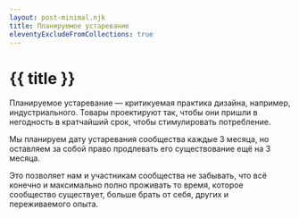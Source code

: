 ```yaml
---
layout: post-minimal.njk
title: Планируемое устаревание
eleventyExcludeFromCollections: true
---
```


# {{ title }}

Планируемое устаревание — критикуемая практика дизайна, например, индустриального. Товары проектируют так, чтобы они пришли в негодность в кратчайший срок, чтобы стимулировать потребление.

Мы планируем дату устаревания сообщества каждые 3 месяца, но оставляем за собой право продлевать его существование ещё на 3 месяца.

Это позволяет нам и участникам сообщества не забывать, что всё конечно и максимально полно проживать то время, которое сообщество существует, больше брать от себя, других и переживаемого опыта.
